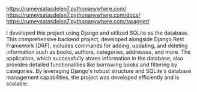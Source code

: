 https://rumeysatasdelen7.pythonanywhere.com/
https://rumeysatasdelen7.pythonanywhere.com/docs/
https://rumeysatasdelen7.pythonanywhere.com/swagger/


I developed this project using Django and utilized SQLite as the database. This comprehensive backend project, developed alongside Django Rest Framework (DRF), includes commands for adding, updating, and deleting information such as books, authors, categories, addresses, and more. The application, which successfully stores information in the database, also provides detailed functionalities like borrowing books and filtering by categories. By leveraging Django's robust structure and SQLite's database management capabilities, the project was developed efficiently and is scalable.

